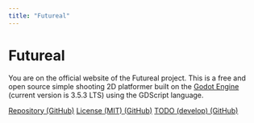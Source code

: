 ```yaml
---
title: "Futureal"
---
```


# Futureal

You are on the official website of the Futureal project. This is a free and open source simple shooting 2D platformer built on the [Godot Engine](https://godotengine.org/) (current version is 3.5.3 LTS) using the GDScript language.

[Repository (GitHub)](https://github.com/GREAT-DNG/Futureal)
[License (MIT) (GitHub)](https://raw.githubusercontent.com/GREAT-DNG/Futureal/master/LICENSE)
[TODO (develop) (GitHub)](https://github.com/GREAT-DNG/Futureal/blob/develop/TODO.md)